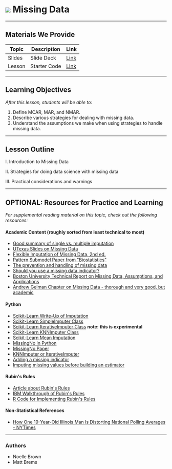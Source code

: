 # ![](https://ga-dash.s3.amazonaws.com/production/assets/logo-9f88ae6c9c3871690e33280fcf557f33.png) Missing Data

---

## Materials We Provide


| Topic | Description | Link |
| --- | --- | --- |
| Slides | Slide Deck | [Link](./missing-data.pdf) |
| Lesson | Starter Code | [Link](./starter-code.ipynb)||

---

## Learning Objectives

*After this lesson, students will be able to:*

1. Define MCAR, MAR, and NMAR.
2. Describe various strategies for dealing with missing data.
3. Understand the assumptions we make when using strategies to handle missing data.

---

## Lesson Outline

I. Introduction to Missing Data

II. Strategies for doing data science with missing data

III. Practical considerations and warnings

---

## OPTIONAL: Resources for Practice and Learning

*For supplemental reading material on this topic, check out the following resources:*

#### Academic Content (roughly sorted from least technical to most)
- [Good summary of single vs. multiple imputation](https://scikit-learn.org/stable/modules/impute.html#multiple-vs-single-imputation)
- [UTexas Slides on Missing Data](https://liberalarts.utexas.edu/prc/_files/cs/Missing-Data.pdf)
- [Flexible Imputation of Missing Data, 2nd ed.](https://stefvanbuuren.name/fimd/)
- [Pattern Submodel Paper from "Biostatistics"](https://academic.oup.com/biostatistics/advance-article/doi/10.1093/biostatistics/kxy040/5092384)
- [The prevention and handling of missing data](https://www.ncbi.nlm.nih.gov/pmc/articles/PMC3668100/)
- [Should you use a missing data indicator?](https://www.ncbi.nlm.nih.gov/pmc/articles/PMC3414599/)
- [Boston University Technical Report on Missing Data, Assumptions, and Applications](http://www.bu.edu/sph/files/2014/05/Marina-tech-report.pdf)
- [Andrew Gelman Chapter on Missing Data - thorough and very good, but academic](http://www.stat.columbia.edu/~gelman/arm/missing.pdf)

#### Python
- [Scikit-Learn Write-Up of Imputation](https://scikit-learn.org/stable/modules/impute.html)
- [Scikit-Learn SimpleImputer Class](https://scikit-learn.org/stable/modules/generated/sklearn.impute.SimpleImputer.html)
- [Scikit-Learn IterativeImputer Class](https://scikit-learn.org/stable/modules/generated/sklearn.impute.IterativeImputer.html) **note: this is experimental**
- [Scikit-Learn KNNImputer Class](https://scikit-learn.org/stable/modules/generated/sklearn.impute.KNNImputer.html)
- [Scikit-Learn Mean Imputation](http://scikit-learn.org/stable/auto_examples/plot_missing_values.html#sphx-glr-auto-examples-plot-missing-values-py)
- [MissingNo in Python](https://github.com/ResidentMario/missingno)
- [MissingNo Paper](http://joss.theoj.org/papers/52b4115d6c03864b884fbf3334851322)
- [KNNImputer or IterativeImputer](https://github.com/justmarkham/scikit-learn-tips/blob/master/notebooks/11_new_imputers.ipynb)
- [Adding a missing indicator](https://github.com/justmarkham/scikit-learn-tips/blob/master/notebooks/09_add_missing_indicator.ipynb)
- [Imputing missing values before building an estimator](https://scikit-learn.org/stable/auto_examples/impute/plot_missing_values.html#sphx-glr-auto-examples-impute-plot-missing-values-py)

#### Rubin's Rules
- [Article about Rubin's Rules](https://www.ncbi.nlm.nih.gov/pmc/articles/PMC2727536/)
- [IBM Walkthrough of Rubin's Rules](https://www.ibm.com/support/knowledgecenter/de/SSLVMB_22.0.0/com.ibm.spss.statistics.algorithms/alg_mi-pooling_rubin_combine.htm)
- [R Code for Implementing Rubin's Rules](https://stefvanbuuren.name/mice/reference/pool.html)

#### Non-Statistical References
- [How One 19-Year-Old Illinois Man Is Distorting National Polling Averages - NYTimes](https://www.nytimes.com/2016/10/13/upshot/how-one-19-year-old-illinois-man-is-distorting-national-polling-averages.html)

---

### Authors
- Noelle Brown
- Matt Brems

